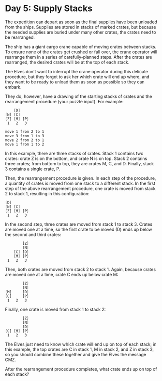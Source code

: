 # Day 5: Supply Stacks

The expedition can depart as soon as the final supplies have been unloaded from
the ships. Supplies are stored in stacks of marked crates, but because the
needed supplies are buried under many other crates, the crates need to be
rearranged.

The ship has a giant cargo crane capable of moving crates between stacks. To
ensure none of the crates get crushed or fall over, the crane operator will
rearrange them in a series of carefully-planned steps. After the crates are
rearranged, the desired crates will be at the top of each stack.

The Elves don't want to interrupt the crane operator during this delicate
procedure, but they forgot to ask her which crate will end up where, and they
want to be ready to unload them as soon as possible so they can embark.

They do, however, have a drawing of the starting stacks of crates and the
rearrangement procedure (your puzzle input). For example:

```
    [D]
[N] [C]
[Z] [M] [P]
 1   2   3

move 1 from 2 to 1
move 3 from 1 to 3
move 2 from 2 to 1
move 1 from 1 to 2
```

In this example, there are three stacks of crates. Stack 1 contains two crates:
crate Z is on the bottom, and crate N is on top. Stack 2 contains three crates;
from bottom to top, they are crates M, C, and D. Finally, stack 3 contains a
single crate, P.

Then, the rearrangement procedure is given. In each step of the procedure, a
quantity of crates is moved from one stack to a different stack. In the first
step of the above rearrangement procedure, one crate is moved from stack 2 to
stack 1, resulting in this configuration:

```
[D]
[N] [C]
[Z] [M] [P]
 1   2   3
```

In the second step, three crates are moved from stack 1 to stack 3. Crates are
moved one at a time, so the first crate to be moved (D) ends up below the
second and third crates:

```
        [Z]
        [N]
    [C] [D]
    [M] [P]
 1   2   3
```

Then, both crates are moved from stack 2 to stack 1. Again, because crates are
moved one at a time, crate C ends up below crate M:

```
        [Z]
        [N]
[M]     [D]
[C]     [P]
 1   2   3
```

Finally, one crate is moved from stack 1 to stack 2:

```
        [Z]
        [N]
        [D]
[C] [M] [P]
 1   2   3
```

The Elves just need to know which crate will end up on top of each stack; in
this example, the top crates are C in stack 1, M in stack 2, and Z in stack 3,
so you should combine these together and give the Elves the message CMZ.

After the rearrangement procedure completes, what crate ends up on top of each
stack?
